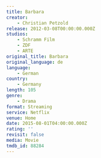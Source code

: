 ```yaml
---
title: Barbara
creator:
    - Christian Petzold
release: 2012-03-08T00:00:00.000Z
studios:
    - Schramm Film
    - ZDF
    - ARTE
original_title: Barbara
original_language: de
language:
    - German
country:
    - Germany
length: 105
genre:
    - Drama
format: Streaming
service: Netflix
venue: Home
date: 2015-08-01T04:00:00.000Z
rating: ''
revisit: false
media: Movie
tmdb_id: 88284
---
```



